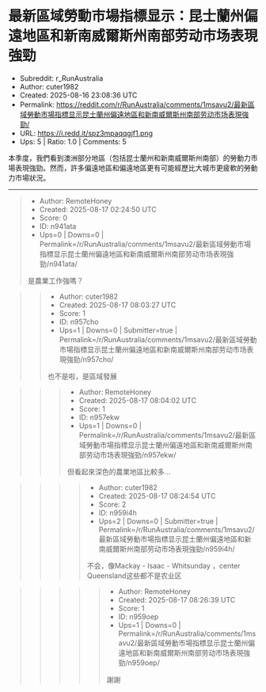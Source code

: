 # 最新區域勞動市場指標显示：昆士蘭州偏遠地區和新南威爾斯州南部劳动市场表現強勁

- Subreddit: r_RunAustralia
- Author: cuter1982
- Created: 2025-08-16 23:08:36 UTC
- Permalink: https://reddit.com/r/RunAustralia/comments/1msavu2/最新區域勞動市場指標显示昆士蘭州偏遠地區和新南威爾斯州南部劳动市场表現強勁/
- URL: https://i.redd.it/spz3mpaqqgjf1.png
- Ups: 5 | Ratio: 1.0 | Comments: 5


本季度，我們看到澳洲部分地區（包括昆士蘭州和新南威爾斯州南部）的勞動力市場表現強勁。然而，許多偏遠地區和偏遠地區更有可能經歷比大城市更疲軟的勞動力市場狀況。


---

> - Author: RemoteHoney
> - Created: 2025-08-17 02:24:50 UTC
> - Score: 0
> - ID: n941ata
> - Ups=0 | Downs=0 | Permalink=/r/RunAustralia/comments/1msavu2/最新區域勞動市場指標显示昆士蘭州偏遠地區和新南威爾斯州南部劳动市场表現強勁/n941ata/
>
> 是農業工作強嗎？

>> - Author: cuter1982
>> - Created: 2025-08-17 08:03:27 UTC
>> - Score: 1
>> - ID: n957cho
>> - Ups=1 | Downs=0 | Submitter=true | Permalink=/r/RunAustralia/comments/1msavu2/最新區域勞動市場指標显示昆士蘭州偏遠地區和新南威爾斯州南部劳动市场表現強勁/n957cho/
>>
>> 也不是啦，是區域發展

>>> - Author: RemoteHoney
>>> - Created: 2025-08-17 08:04:02 UTC
>>> - Score: 1
>>> - ID: n957ekw
>>> - Ups=1 | Downs=0 | Permalink=/r/RunAustralia/comments/1msavu2/最新區域勞動市場指標显示昆士蘭州偏遠地區和新南威爾斯州南部劳动市场表現強勁/n957ekw/
>>>
>>> 但看起來深色的農業地區比較多…

>>>> - Author: cuter1982
>>>> - Created: 2025-08-17 08:24:54 UTC
>>>> - Score: 2
>>>> - ID: n959i4h
>>>> - Ups=2 | Downs=0 | Submitter=true | Permalink=/r/RunAustralia/comments/1msavu2/最新區域勞動市場指標显示昆士蘭州偏遠地區和新南威爾斯州南部劳动市场表現強勁/n959i4h/
>>>>
>>>> 不会，像Mackay - Isaac - Whitsunday ，center Queensland这些都不是农业区

>>>>> - Author: RemoteHoney
>>>>> - Created: 2025-08-17 08:26:39 UTC
>>>>> - Score: 1
>>>>> - ID: n959oep
>>>>> - Ups=1 | Downs=0 | Permalink=/r/RunAustralia/comments/1msavu2/最新區域勞動市場指標显示昆士蘭州偏遠地區和新南威爾斯州南部劳动市场表現強勁/n959oep/
>>>>>
>>>>> 謝謝
